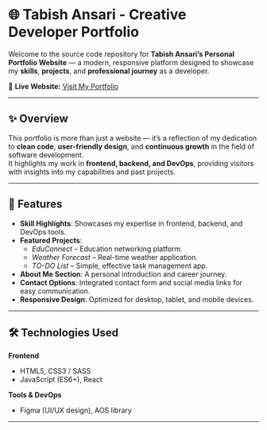 # 🌐 Tabish Ansari - Creative Developer Portfolio

Welcome to the source code repository for **Tabish Ansari’s Personal Portfolio Website** — a modern, responsive platform designed to showcase my **skills**, **projects**, and **professional journey** as a developer.  

🔗 **Live Website:** [Visit My Portfolio](https://tabish.onrender.com)

---

## ✨ Overview
This portfolio is more than just a website — it’s a reflection of my dedication to **clean code**, **user-friendly design**, and **continuous growth** in the field of software development.  
It highlights my work in **frontend, backend, and DevOps**, providing visitors with insights into my capabilities and past projects.

---

## 🚀 Features
- **Skill Highlights**: Showcases my expertise in frontend, backend, and DevOps tools.
- **Featured Projects**:  
  - *EduConnect* – Education networking platform.  
  - *Weather Forecast* – Real-time weather application.  
  - *TO-DO List* – Simple, effective task management app.  
- **About Me Section**: A personal introduction and career journey.
- **Contact Options**: Integrated contact form and social media links for easy communication.
- **Responsive Design**: Optimized for desktop, tablet, and mobile devices.

---

## 🛠️ Technologies Used

**Frontend**  
- HTML5, CSS3 / SASS  
- JavaScript (ES6+), React  

**Tools & DevOps**  
- Figma (UI/UX design), AOS library

---

